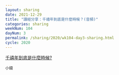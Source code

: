 ```yaml
---
layout: sharing
date: 2021-12-29
title: "讀經分享：千禧年到底是什麼時候？(音頻)"
categories: sharing
weekNum: 104
dayNum: 3
permalink: /sharing/2020/wk104-day3-sharing.html
cycle: 2020
---
```


[千禧年到底是什麼時候?](https://eccseattle.github.io/media/sharing/2020/wk104/2021-12-29-bin.m4a)

`小錢`
